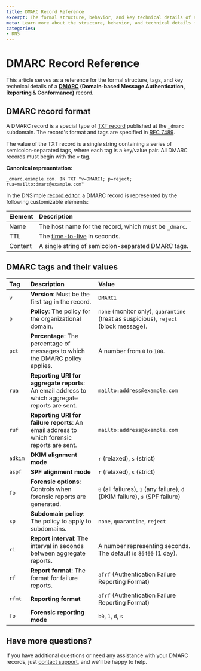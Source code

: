 ```yaml
---
title: DMARC Record Reference
excerpt: The formal structure, behavior, and key technical details of a DMARC record.
meta: Learn more about the structure, behavior, and technical details for DMARC records.
categories:
- DNS
---
```


# DMARC Record Reference
This article serves as a reference for the formal structure, tags, and key technical details of a **[DMARC](/articles/dmarc-record/) (Domain-based Message Authentication, Reporting & Conformance)** record.

## DMARC record format

A DMARC record is a special type of [TXT record](/articles/txt-record/) published at the `_dmarc` subdomain. The record's format and tags are specified in [RFC 7489](https://datatracker.ietf.org/doc/html/rfc7489).

The value of the TXT record is a single string containing a series of semicolon-separated tags, where each tag is a key/value pair. All DMARC records must begin with the `v` tag.

**Canonical representation:**

```
_dmarc.example.com. IN TXT "v=DMARC1; p=reject; rua=mailto:dmarc@example.com"
```

In the DNSimple [record editor](/articles/record-editor/), a DMARC record is represented by the following customizable elements:

|Element| Description|
|:----|:----|
|Name | The host name for the record, which must be `_dmarc`.|
|TTL |The [time-to-live](/articles/what-is-ttl/) in seconds.|
|Content| A single string of semicolon-separated DMARC tags.|

## DMARC tags and their values

| Tag | Description | Value |
|:----|:-----|:---|
| `v` | **Version**: Must be the first tag in the record. | `DMARC1` |
| `p` | **Policy**: The policy for the organizational domain. | `none` (monitor only), `quarantine` (treat as suspicious), `reject` (block message). |
| `pct` | **Percentage**: The percentage of messages to which the DMARC policy applies.| A number from `0` to `100`. |
| `rua` | **Reporting URI for aggregate reports**: An email address to which aggregate reports are sent. | `mailto:address@example.com` |
| `ruf` | **Reporting URI for failure reports**: An email address to which forensic reports are sent. | `mailto:address@example.com` |
| `adkim` | **DKIM alignment mode** | `r` (relaxed), `s` (strict) |
| `aspf` | **SPF alignment mode**| `r` (relaxed), `s` (strict) |
| `fo` | **Forensic options**: Controls when forensic reports are generated.| `0` (all failures), `1` (any failure), `d` (DKIM failure), `s` (SPF failure) |
| `sp` | **Subdomain policy**: The policy to apply to subdomains. | `none`, `quarantine`, `reject` |
| `ri` | **Report interval**: The interval in seconds between aggregate reports.| A number representing seconds. The default is `86400` (1 day). |
| `rf` | **Report format**: The format for failure reports.| `afrf` (Authentication Failure Reporting Format) |
| `rfmt` | **Reporting format**| `afrf` (Authentication Failure Reporting Format) |
| `fo` | **Forensic reporting mode**| `b0`, `1`, `d`, `s` |

## Have more questions?
If you have additional questions or need any assistance with your DMARC records, just [contact support](https://dnsimple.com/feedback), and we'll be happy to help.
